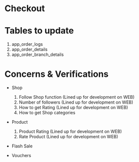 # Checkout

# Tables to update
1. app_order_logs
2. app_order_details
3. app_order_branch_details

# Concerns & Verifications

* Shop
    1. Follow Shop function (Lined up for development on WEB)
    2. Number of followers (Lined up for development on WEB)
    3. How to get Rating (Lined up for development on WEB)
    4. How to get Shop categories

* Product
    1. Product Rating (Lined up for development on WEB)
    2. Rate Product (Lined up for development on WEB)

* Flash Sale
* Vouchers
